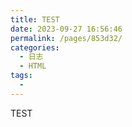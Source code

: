 ```yaml
---
title: TEST
date: 2023-09-27 16:56:46
permalink: /pages/853d32/
categories:
  - 日志
  - HTML
tags:
  - 
---
```


TEST